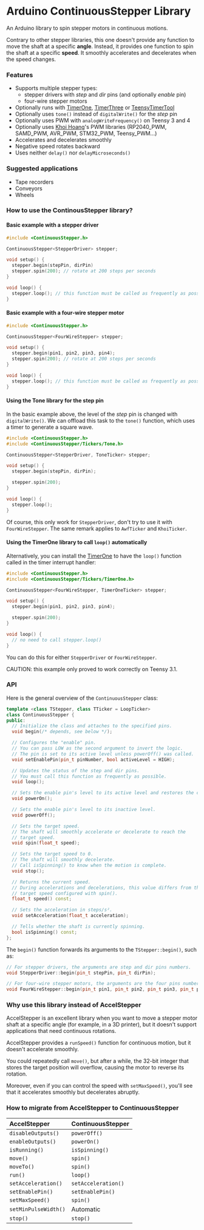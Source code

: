 Arduino ContinuousStepper Library
=================================

An Arduino library to spin stepper motors in continuous motions.

Contrary to other stepper libraries, this one doesn't provide any function to move the shaft at a specific **angle**. Instead, it provides one function to spin the shaft at a specific **speed**. It smoothly accelerates and decelerates when the speed changes.

### Features

* Supports multiple stepper types:
  - stepper drivers with *step* and *dir* pins (and optionally *enable* pin)
  - four-wire stepper motors
* Optionally runs with [TimerOne](https://github.com/PaulStoffregen/TimerOne), [TimerThree](https://github.com/PaulStoffregen/TimerThree) or [TeensyTimerTool](https://github.com/luni64/TeensyTimerTool)
* Optionally uses `tone()` instead of `digitalWrite()` for the *step* pin
* Optionally uses PWM with `analogWriteFrequency()` on Teensy 3 and 4
* Optionally uses [Khoi Hoang](https://github.com/khoih-prog)'s PWM libraries (RP2040_PWM, SAMD_PWM, AVR_PWM, STM32_PWM, Teensy_PWM...)
* Accelerates and decelerates smoothly
* Negative speed rotates backward
* Uses neither `delay()` nor `delayMicroseconds()`

### Suggested applications

* Tape recorders
* Conveyors
* Wheels

### How to use the ContinousStepper library?

#### Basic example with a stepper driver

```c++
#include <ContinuousStepper.h>

ContinuousStepper<StepperDriver> stepper;

void setup() {
  stepper.begin(stepPin, dirPin)
  stepper.spin(200); // rotate at 200 steps per seconds
}

void loop() {
  stepper.loop(); // this function must be called as frequently as possible
}
```

#### Basic example with a four-wire stepper motor

```c++
#include <ContinuousStepper.h>

ContinuousStepper<FourWireStepper> stepper;

void setup() {
  stepper.begin(pin1, pin2, pin3, pin4);
  stepper.spin(200); // rotate at 200 steps per seconds
}

void loop() {
  stepper.loop(); // this function must be called as frequently as possible
}
```

#### Using the Tone library for the step pin

In the basic example above, the level of the *step* pin is changed with `digitalWrite()`. We can offload this task to the `tone()` function, which uses a timer to generate a square wave.

```c++
#include <ContinuousStepper.h>
#include <ContinuousStepper/Tickers/Tone.h>

ContinuousStepper<StepperDriver, ToneTicker> stepper;

void setup() {
  stepper.begin(stepPin, dirPin);

  stepper.spin(200);
}

void loop() {
  stepper.loop();
}
```

Of course, this only work for `StepperDriver`, don't try to use it with `FourWireStepper`. The same remark applies to `AwfTicker` and `KhoiTicker`.

#### Using the TimerOne library to call `loop()` automatically

Alternatively, you can install the [TimerOne](https://github.com/PaulStoffregen/TimerOne) to have the `loop()` function called in the timer interrupt handler:

```c++
#include <ContinuousStepper.h>
#include <ContinuousStepper/Tickers/TimerOne.h>

ContinuousStepper<FourWireStepper, TimerOneTicker> stepper;

void setup() {
  stepper.begin(pin1, pin2, pin3, pin4);

  stepper.spin(200);
}

void loop() {
  // no need to call stepper.loop()
}
```

You can do this for either `StepperDriver` or `FourWireStepper`.

CAUTION: this example only proved to work correctly on Teensy 3.1.

### API

Here is the general overview of the `ContinuousStepper` class:

```c++
template <class TStepper, class TTicker = LoopTicker>
class ContinuousStepper {
public:
  // Initialize the class and attaches to the specified pins.
  void begin(/* depends, see below */);

  // Configures the "enable" pin.
  // You can pass LOW as the second argument to invert the logic.
  // The pin is set to its active level unless powerOff() was called.
  void setEnablePin(pin_t pinNumber, bool activeLevel = HIGH);

  // Updates the status of the step and dir pins.
  // You must call this function as frequently as possible.
  void loop();

  // Sets the enable pin's level to its active level and restores the current speed.
  void powerOn();

  // Sets the enable pin's level to its inactive level.
  void powerOff();

  // Sets the target speed.
  // The shaft will smoothly accelerate or decelerate to reach the
  // target speed.
  void spin(float_t speed);

  // Sets the target speed to 0.
  // The shaft will smoothly decelerate.
  // Call isSpinning() to know when the motion is complete.
  void stop();

  // Returns the current speed.
  // During accelerations and decelerations, this value differs from the
  // target speed configured with spin().
  float_t speed() const;

  // Sets the acceleration in steps/s².
  void setAcceleration(float_t acceleration);

  // Tells whether the shaft is currently spinning.
  bool isSpinning() const;
};
```

The `begin()` function forwards its arguments to the `TStepper::begin()`, such as:

```c++
// For stepper drivers, the arguments are step and dir pins numbers.
void StepperDriver::begin(pin_t stepPin, pin_t dirPin);

// For four-wire stepper motors, the arguments are the four pins numbers.
void FourWireStepper::begin(pin_t pin1, pin_t pin2, pin_t pin3, pin_t pin4);
```


### Why use this library instead of AccelStepper

AccelStepper is an excellent library when you want to move a stepper motor shaft at a specific angle (for example, in a 3D printer), but it doesn't support applications that need continuous rotations.

AccelStepper provides a `runSpeed()` function for continuous motion, but it doesn't accelerate smoothly.

You could repeatedly call `move()`, but after a while, the 32-bit integer that stores the target position will overflow, causing the motor to reverse its rotation.

Moreover, even if you can control the speed with `setMaxSpeed()`, you'll see that it accelerates smoothly but decelerates abruptly.


### How to migrate from AccelStepper to ContinuousStepper

| AccelStepper         | ContinuousStepper   |
|:---------------------|:--------------------|
| `disableOutputs()`   | `powerOff()`        |
| `enableOutputs()`    | `powerOn()`         |
| `isRunning()`        | `isSpinning()`      |
| `move()`             | `spin()`            |
| `moveTo()`           | `spin()`            |
| `run()`              | `loop()`            |
| `setAcceleration()`  | `setAcceleration()` |
| `setEnablePin()`     | `setEnablePin()`    |
| `setMaxSpeed()`      | `spin()`            |
| `setMinPulseWidth()` | Automatic           |
| `stop()`             | `stop()`            |
